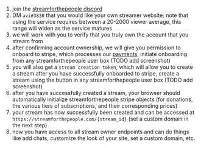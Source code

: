 1. join the [streamforthepeople discord](https://discord.gg/mxZqFgqD)
1. DM `avi#3830` that you would like your own streamer website; note that using the service requires between a 20-2000 viewer average, this range will widen as the service matures
1. we will work with you to verify that you truly own the account that you stream from
1. after confirming account ownership, we will give you permission to onboard to stripe, which processes our [payments](../about/payments.md), initiate onboarding from any streamforthepeople user box (TODO add screenshot)
1. you will also get a `stream creation token`, which will allow you to create a stream after you have successfully onboarded to stripe, create a stream using the button in any streamforthepeople user box (TODO add screenshot)
1. after you have successfully created a stream, your browser should automatically initialize streamforthepeople stripe objects (for donations, the various tiers of subscriptions, and their corresponding prices)
1. your stream has now successfully been created and can be accessed at `https://streamforthepeople.com/{stream_id}` (set a custom domain in the next step)
1. now you have access to all stream owner endpoints and can do things like add chats, customize the look of your site, set a custom domain, etc.
